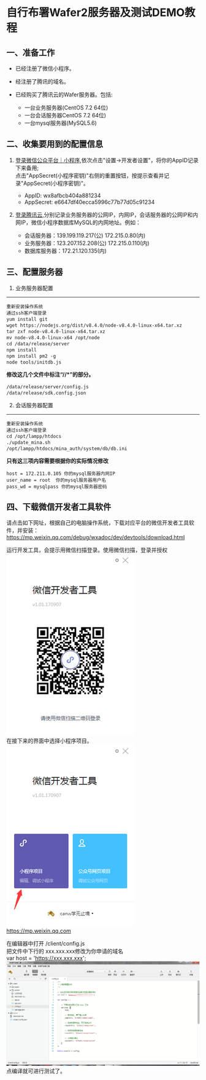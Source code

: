 自行布署Wafer2服务器及测试DEMO教程
======================

一、准备工作
-----------
* 已经注册了微信小程序。
* 经注册了腾讯的域名。
* 已经购买了腾讯云的Wafer服务器。包括:
	
	* 一台业务服务器(CentOS 7.2 64位)
	* 一台会话服务器CentOS 7.2 64位)
	* 一台mysql服务器(MySQL5.6)

二、收集要用到的配置信息
------------------------
1. <a href="https://mp.weixin.qq.com">登录微信公众平台｜小程序</a>,依次点击"设置->开发者设置"，将你的AppID记录下来备用;  <br />
点击"AppSecret(小程序密钥)"右侧的重置按钮，按提示查看并记录"AppSecret(小程序密钥)"。 <br />
  
	* AppID: wx8afbcb404a881234
	* AppSecret: e6647df40ecca5996c77b77d05c91234

2. <a href="https://console.qcloud.com/">登录腾讯云</a>,分别记录业务服务器的公网IP，内网IP，会话服务器的公网IP和内网IP，微信小程序数据库MySQL的内网地址。例如：

	* 会话服务器：139.199.119.217(公) 172.215.0.80(内)
	* 业务服务器：123.207.152.208(公) 172.215.0.110(内)
	* 数据库服务器：172.21.120.135(内)

三、配置服务器
--------------
1. 业务服务器配置
-----------------

	重新安装操作系统
	通过ssh客户端登录
	yum install git
	wget https://nodejs.org/dist/v8.4.0/node-v8.4.0-linux-x64.tar.xz
	tar zxf node-v8.4.0-linux-x64.tar.xz
	mv node-v8.4.0-linux-x64 /opt/node
	cd /data/release/server
	npm install
	npm install pm2 -g
	node tools/initdb.js

__修改这几个文件中标注“//*”的部分。__

	/data/release/server/config.js
	/data/release/sdk.config.json

2. 会话服务器配置
-----------------

	重新安装操作系统
	通过ssh客户端登录
	cd /opt/lampp/htdocs
	./update_mina.sh
	/opt/lampp/htdocs/mina_auth/system/db/db.ini

__只有这三项内容需要根据你的实际情况修改__

	host = 172.211.0.105 你的mysql服务器内网IP
	user_name = root  你的mysql服务器用户名
	pass_wd = mysqlpass 你的mysql服务器密码

四、下载微信开发者工具软件
-------------------------
请点击如下网址，根据自己的电脑操作系统，下载对应平台的微信开发者工具软件，并安装：  <br />
https://mp.weixin.qq.com/debug/wxadoc/dev/devtools/download.html  <br />

运行开发工具，会提示用微信扫描登录。使用微信扫描，登录并授权  <br />
<img src="images/login_dev1.png" />  <br />
在接下来的界面中选择小程序项目。  <br />
<img src="images/login_dev2.png" />  <br />
https://mp.weixin.qq.com  <br />

在编辑器中打开 /client/config.js  <br />
把文件中下行的 xxx.xxx.xxx修改为你申请的域名  <br />
var host = 'https://xxx.xxx.xxx';  <br />
<img src="images/domain.png" />
点编译就可进行测试了。  <br />
